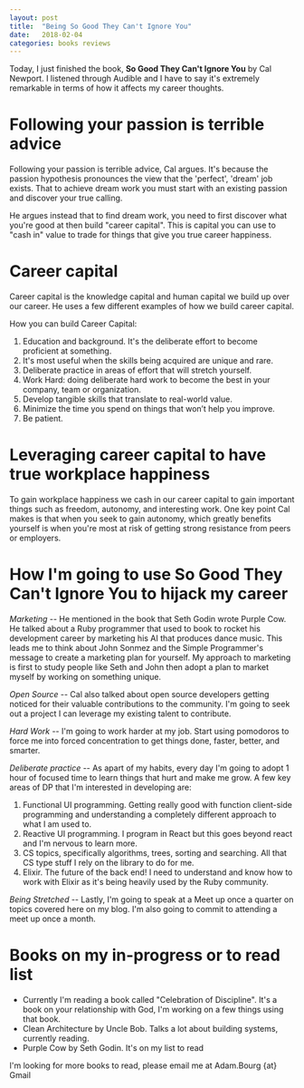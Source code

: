 ```yaml
---
layout: post
title:  "Being So Good They Can't Ignore You"
date:   2018-02-04
categories: books reviews
---
```


Today, I just finished the book, __So Good They Can't Ignore You__ by Cal Newport. I listened through Audible and I have to say it's extremely remarkable in terms of how it affects my career thoughts.

# Following your passion is terrible advice

Following your passion is terrible advice, Cal argues. It's because the passion hypothesis pronounces the view that the 'perfect', 'dream' job exists. That to achieve dream work you must start with an existing passion and discover your true calling.

He argues instead that to find dream work, you need to first discover what you're good at then build "career capital". This is capital you can use to "cash in" value to trade for things that give you true career happiness.

# Career capital

Career capital is the knowledge capital and human capital we build up over our career. He uses a few different examples of how we build career capital.

How you can build Career Capital:

1. Education and background. It's the deliberate effort to become proficient at something.
2. It's most useful when the skills being acquired are unique and rare.
3. Deliberate practice in areas of effort that will stretch yourself.
4. Work Hard: doing deliberate hard work to become the best in your company, team or organization.
5. Develop tangible skills that translate to real-world value.
6. Minimize the time you spend on things that won’t help you improve.
7. Be patient.

# Leveraging career capital to have true workplace happiness

To gain workplace happiness we cash in our career capital to gain important things such as freedom, autonomy, and interesting work. One key point Cal makes is that when you seek to gain autonomy, which greatly benefits yourself is when you're most at risk of getting strong resistance from peers or employers.

# How I'm going to use So Good They Can't Ignore You to hijack my career

*Marketing* -- He mentioned in the book that Seth Godin wrote Purple Cow. He talked about a Ruby programmer that used to book to rocket his development career by marketing his AI that produces dance music. This leads me to think about John Sonmez and the Simple Programmer's message to create a marketing plan for yourself. My approach to marketing is first to study people like Seth and John then adopt a plan to market myself by working on something unique.

*Open Source* -- Cal also talked about open source developers getting noticed for their valuable contributions to the community. I'm going to seek out a project I can leverage my existing talent to contribute.

*Hard Work* -- I'm going to work harder at my job. Start using pomodoros to force me into forced concentration to get things done, faster, better, and smarter.

*Deliberate practice* -- As apart of my habits, every day I'm going to adopt 1 hour of focused time to learn things that hurt and make me grow. A few key areas of DP that I'm interested in developing are:
1. Functional UI programming. Getting really good with function client-side programming and understanding a completely different approach to what I am used to.
2. Reactive UI programming. I program in React but this goes beyond react and I'm nervous to learn more.
3. CS topics, specifically algorithms, trees, sorting and searching. All that CS type stuff I rely on the library to do for me.
4. Elixir. The future of the back end! I need to understand and know how to work with Elixir as it's being heavily used by the Ruby community.

*Being Stretched* -- Lastly, I'm going to speak at a Meet up once a quarter on topics covered here on my blog. I'm also going to commit to attending a meet up once a month.

# Books on my in-progress or to read list

* Currently I'm reading a book called "Celebration of Discipline". It's a book on your relationship with God, I'm working on a few things using that book.
* Clean Architecture by Uncle Bob. Talks a lot about building systems, currently reading.
* Purple Cow by Seth Godin. It's on my list to read

I'm looking for more books to read, please email me at Adam.Bourg {at} Gmail
